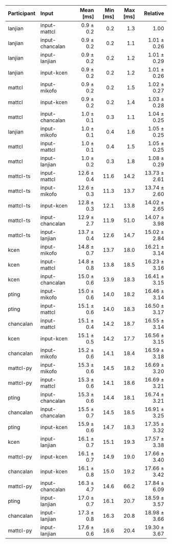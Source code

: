 | Participant | Input | Mean [ms] | Min [ms] | Max [ms] | Relative |
|:---|:---|---:|---:|---:|---:|
| lanjian | input-mattcl | 0.9 ± 0.2 | 0.2 | 1.3 | 1.00 |
| lanjian | input-chancalan | 0.9 ± 0.2 | 0.2 | 1.1 | 1.01 ± 0.26 |
| lanjian | input-lanjian | 0.9 ± 0.2 | 0.2 | 1.2 | 1.01 ± 0.29 |
| lanjian | input-kcen | 0.9 ± 0.2 | 0.2 | 1.2 | 1.01 ± 0.26 |
| mattcl | input-mikofo | 0.9 ± 0.2 | 0.2 | 1.5 | 1.02 ± 0.27 |
| mattcl | input-kcen | 0.9 ± 0.2 | 0.2 | 1.4 | 1.03 ± 0.28 |
| mattcl | input-chancalan | 1.0 ± 0.1 | 0.3 | 1.1 | 1.04 ± 0.25 |
| lanjian | input-mikofo | 1.0 ± 0.1 | 0.4 | 1.6 | 1.05 ± 0.25 |
| mattcl | input-mattcl | 1.0 ± 0.1 | 0.4 | 1.5 | 1.05 ± 0.25 |
| mattcl | input-lanjian | 1.0 ± 0.2 | 0.3 | 1.8 | 1.08 ± 0.29 |
| mattcl-ts | input-mattcl | 12.6 ± 0.4 | 11.6 | 14.2 | 13.73 ± 2.61 |
| mattcl-ts | input-mikofo | 12.6 ± 0.3 | 11.3 | 13.7 | 13.74 ± 2.60 |
| mattcl-ts | input-kcen | 12.8 ± 0.3 | 12.1 | 13.8 | 14.02 ± 2.65 |
| mattcl-ts | input-chancalan | 12.9 ± 2.7 | 11.9 | 51.0 | 14.07 ± 3.98 |
| mattcl-ts | input-lanjian | 13.7 ± 0.4 | 12.6 | 14.7 | 15.02 ± 2.84 |
| kcen | input-mikofo | 14.8 ± 0.7 | 13.7 | 18.0 | 16.21 ± 3.14 |
| kcen | input-mattcl | 14.8 ± 0.8 | 13.8 | 18.5 | 16.23 ± 3.16 |
| kcen | input-chancalan | 15.0 ± 0.6 | 13.9 | 18.3 | 16.41 ± 3.15 |
| pting | input-mikofo | 15.0 ± 0.6 | 14.0 | 18.2 | 16.46 ± 3.14 |
| pting | input-mattcl | 15.1 ± 0.6 | 14.0 | 18.3 | 16.50 ± 3.17 |
| chancalan | input-mattcl | 15.1 ± 0.4 | 14.2 | 18.7 | 16.55 ± 3.14 |
| kcen | input-kcen | 15.1 ± 0.5 | 14.2 | 17.7 | 16.56 ± 3.15 |
| chancalan | input-mikofo | 15.2 ± 0.6 | 14.1 | 18.4 | 16.59 ± 3.18 |
| mattcl-py | input-mikofo | 15.3 ± 0.6 | 14.5 | 18.2 | 16.69 ± 3.20 |
| mattcl-py | input-mattcl | 15.3 ± 0.6 | 14.1 | 18.6 | 16.69 ± 3.21 |
| pting | input-chancalan | 15.3 ± 0.6 | 14.4 | 18.1 | 16.74 ± 3.21 |
| chancalan | input-chancalan | 15.5 ± 0.7 | 14.5 | 18.5 | 16.91 ± 3.25 |
| pting | input-kcen | 15.9 ± 0.6 | 14.7 | 18.3 | 17.35 ± 3.32 |
| kcen | input-lanjian | 16.1 ± 0.7 | 15.1 | 19.3 | 17.57 ± 3.38 |
| mattcl-py | input-kcen | 16.1 ± 0.7 | 14.9 | 19.0 | 17.66 ± 3.40 |
| chancalan | input-kcen | 16.1 ± 0.8 | 15.0 | 19.2 | 17.66 ± 3.42 |
| mattcl-py | input-chancalan | 16.3 ± 4.7 | 14.6 | 66.2 | 17.84 ± 6.09 |
| pting | input-lanjian | 17.0 ± 0.7 | 16.1 | 20.7 | 18.59 ± 3.57 |
| chancalan | input-lanjian | 17.3 ± 0.8 | 16.3 | 20.8 | 18.98 ± 3.66 |
| mattcl-py | input-lanjian | 17.6 ± 0.6 | 16.6 | 20.4 | 19.30 ± 3.67 |

